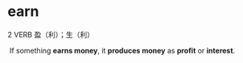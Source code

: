 # earn

2 VERB 盈（利）；生（利）

​	If something **earns money**, it **produces money** as **profit** or **interest**.

